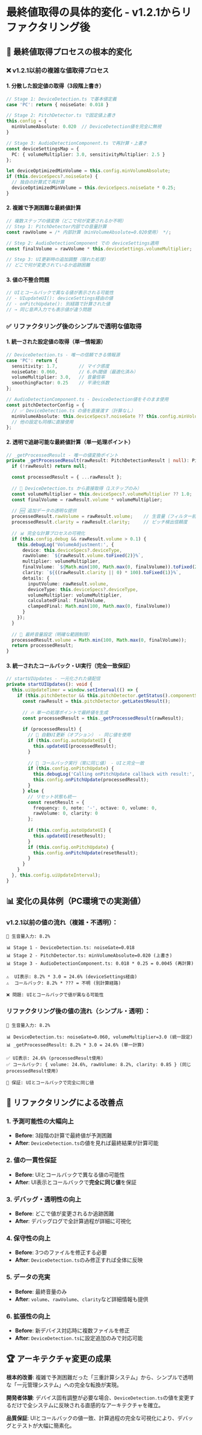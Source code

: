 # 最終値取得の具体的変化 - v1.2.1からリファクタリング後

## 🔄 最終値取得プロセスの根本的変化

### ❌ v1.2.1以前の複雑な値取得プロセス

#### 1. 分散した設定値の取得（3段階上書き）
```typescript
// Stage 1: DeviceDetection.ts で基本値定義
case 'PC': return { noiseGate: 0.018 }

// Stage 2: PitchDetector.ts で固定値上書き  
this.config = {
  minVolumeAbsolute: 0.020  // DeviceDetection値を完全に無視
}

// Stage 3: AudioDetectionComponent.ts で再計算・上書き
const deviceSettingsMap = {
  PC: { volumeMultiplier: 3.0, sensitivityMultiplier: 2.5 }
};

let deviceOptimizedMinVolume = this.config.minVolumeAbsolute;
if (this.deviceSpecs?.noiseGate) {
  // 独自の計算式で再計算
  deviceOptimizedMinVolume = this.deviceSpecs.noiseGate * 0.25;
}
```

#### 2. 複雑で予測困難な最終値計算
```typescript
// 複数ステップの値変換（どこで何が変更されるか不明）
// Step 1: PitchDetector内部での音量計算
const rawVolume = /* 内部計算（minVolumeAbsolute=0.020使用） */;

// Step 2: AudioDetectionComponent での deviceSettings適用
const finalVolume = rawVolume * this.deviceSettings.volumeMultiplier;

// Step 3: UI更新時の追加調整（隠れた処理）
// どこで何が変更されているか追跡困難
```

#### 3. 値の不整合問題
```typescript
// UIとコールバックで異なる値が表示される可能性
// - UIupdateUI(): deviceSettings経由の値
// - onPitchUpdate(): 別経路で計算された値
// → 同じ音声入力でも表示値が違う問題
```

### ✅ リファクタリング後のシンプルで透明な値取得

#### 1. 統一された設定値の取得（単一情報源）
```typescript
// DeviceDetection.ts - 唯一の信頼できる情報源
case 'PC': return {
  sensitivity: 1.7,        // マイク感度
  noiseGate: 0.060,        // 6.0%閾値（最適化済み）
  volumeMultiplier: 3.0,   // 音量倍率
  smoothingFactor: 0.25    // 平滑化係数
};

// AudioDetectionComponent.ts - DeviceDetection値をそのまま使用
const pitchDetectorConfig = {
  // ✅ DeviceDetection.ts の値を直接渡す（計算なし）
  minVolumeAbsolute: this.deviceSpecs?.noiseGate ?? this.config.minVolumeAbsolute,
  // 他の設定も同様に直接使用
};
```

#### 2. 透明で追跡可能な最終値計算（単一処理ポイント）
```typescript
// _getProcessedResult - 唯一の値変換ポイント
private _getProcessedResult(rawResult: PitchDetectionResult | null): PitchDetectionResult | null {
  if (!rawResult) return null;

  const processedResult = { ...rawResult };
  
  // 🎯 DeviceDetection.ts から直接取得（1ステップのみ）
  const volumeMultiplier = this.deviceSpecs?.volumeMultiplier ?? 1.0;
  const finalVolume = rawResult.volume * volumeMultiplier;
  
  // 🆕 追加データの透明な提供
  processedResult.rawVolume = rawResult.volume;    // 生音量（フィルター前）
  processedResult.clarity = rawResult.clarity;     // ピッチ検出信頼度
  
  // 📊 完全な計算プロセスの可視化
  if (this.config.debug && rawResult.volume > 0.1) {
    this.debugLog('VolumeAdjustment:', {
      device: this.deviceSpecs?.deviceType,
      rawVolume: `${rawResult.volume.toFixed(2)}%`,
      multiplier: volumeMultiplier,
      finalVolume: `${Math.min(100, Math.max(0, finalVolume)).toFixed(2)}%`,
      clarity: `${((rawResult.clarity || 0) * 100).toFixed(1)}%`,
      details: {
        inputVolume: rawResult.volume,
        deviceType: this.deviceSpecs?.deviceType,
        volumeMultiplier: volumeMultiplier,
        calculatedFinal: finalVolume,
        clampedFinal: Math.min(100, Math.max(0, finalVolume))
      }
    });
  }
  
  // 🎯 最終音量設定（明確な範囲制限）
  processedResult.volume = Math.min(100, Math.max(0, finalVolume));
  return processedResult;
}
```

#### 3. 統一されたコールバック・UI実行（完全一致保証）
```typescript
// startUIUpdates - 一元化された値配信
private startUIUpdates(): void {
  this.uiUpdateTimer = window.setInterval(() => {
    if (this.pitchDetector && this.pitchDetector.getStatus().componentState === 'detecting') {
      const rawResult = this.pitchDetector.getLatestResult();
      
      // 🔥 単一の処理ポイントで最終値を生成
      const processedResult = this._getProcessedResult(rawResult);
      
      if (processedResult) {
        // 🎯 自動UI更新（オプション） - 同じ値を使用
        if (this.config.autoUpdateUI) {
          this.updateUI(processedResult);
        }
        
        // 🎯 コールバック実行（常に同じ値） - UIと完全一致
        if (this.config.onPitchUpdate) {
          this.debugLog('Calling onPitchUpdate callback with result:', processedResult);
          this.config.onPitchUpdate(processedResult);
        }
      } else {
        // リセット状態も統一
        const resetResult = {
          frequency: 0, note: '-', octave: 0, volume: 0,
          rawVolume: 0, clarity: 0
        };
        
        if (this.config.autoUpdateUI) {
          this.updateUI(resetResult);
        }
        if (this.config.onPitchUpdate) {
          this.config.onPitchUpdate(resetResult);
        }
      }
    }
  }, this.config.uiUpdateInterval);
}
```

## 📊 変化の具体例（PC環境での実測値）

### v1.2.1以前の値の流れ（複雑・不透明）：
```
🎤 生音量入力: 8.2% 

📊 Stage 1 - DeviceDetection.ts: noiseGate=0.018
📊 Stage 2 - PitchDetector.ts: minVolumeAbsolute=0.020 (上書き)
📊 Stage 3 - AudioDetectionComponent.ts: 0.018 * 0.25 = 0.0045 (再計算)

⚠️  UI表示: 8.2% * 3.0 = 24.6% (deviceSettings経由)
⚠️  コールバック: 8.2% * ??? = 不明 (別計算経路)

❌ 問題: UIとコールバックで値が異なる可能性
```

### リファクタリング後の値の流れ（シンプル・透明）：
```
🎤 生音量入力: 8.2%

📊 DeviceDetection.ts: noiseGate=0.060, volumeMultiplier=3.0 (統一設定)
📊 _getProcessedResult: 8.2% * 3.0 = 24.6% (単一計算)

✅ UI表示: 24.6% (processedResult使用)
✅ コールバック: { volume: 24.6%, rawVolume: 8.2%, clarity: 0.85 } (同じprocessedResult使用)

🎯 保証: UIとコールバックで完全に同じ値
```

## 🎯 リファクタリングによる改善点

### 1. 予測可能性の大幅向上
- **Before**: 3段階の計算で最終値が予測困難
- **After**: `DeviceDetection.ts`の値を見れば最終結果が計算可能

### 2. 値の一貫性保証
- **Before**: UIとコールバックで異なる値の可能性
- **After**: UI表示とコールバックで**完全に同じ値**を保証

### 3. デバッグ・透明性の向上
- **Before**: どこで値が変更されるか追跡困難
- **After**: デバッグログで全計算過程が詳細に可視化

### 4. 保守性の向上
- **Before**: 3つのファイルを修正する必要
- **After**: `DeviceDetection.ts`のみ修正すれば全体に反映

### 5. データの充実
- **Before**: 最終音量のみ
- **After**: `volume`、`rawVolume`、`clarity`など詳細情報も提供

### 6. 拡張性の向上
- **Before**: 新デバイス対応時に複数ファイルを修正
- **After**: `DeviceDetection.ts`に設定追加のみで対応可能

## 🏆 アーキテクチャ変更の成果

**根本的改善**: 複雑で予測困難だった「三重計算システム」から、シンプルで透明な「一元管理システム」への完全な転換が実現。

**開発者体験**: デバイス固有調整が必要な場合、`DeviceDetection.ts`の値を変更するだけで全システムに反映される直感的なアーキテクチャを確立。

**品質保証**: UIとコールバックの値一致、計算過程の完全な可視化により、デバッグとテストが大幅に簡素化。